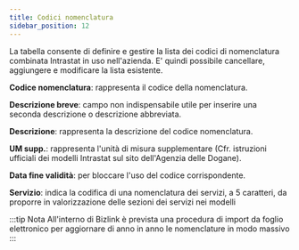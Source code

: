 ```yaml
---
title: Codici nomenclatura
sidebar_position: 12
---
```


La tabella consente di definire e gestire la lista dei codici di nomenclatura combinata Intrastat in uso nell'azienda. E' quindi possibile cancellare, aggiungere e modificare la lista esistente.

**Codice nomenclatura**: rappresenta il codice della nomenclatura.

**Descrizione breve**: campo non indispensabile utile per inserire una seconda descrizione o descrizione abbreviata.

**Descrizione**: rappresenta la descrizione del codice nomenclatura.

**UM supp.**: rappresenta l'unità di misura supplementare (Cfr. istruzioni ufficiali dei modelli Intrastat sul sito dell'Agenzia delle Dogane).

**Data fine validità**: per bloccare l'uso del codice corrispondente.

**Servizio**: indica la codifica di una nomenclatura dei servizi, a 5 caratteri, da proporre in valorizzazione delle sezioni dei servizi nei modelli

:::tip Nota
All'interno di Bizlink è prevista una procedura di import da foglio elettronico per aggiornare di anno in anno le nomenclature in modo massivo
:::

